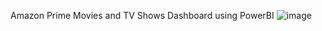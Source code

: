 Amazon Prime Movies and TV Shows Dashboard using PowerBI
![image](https://github.com/P-r-e-k-s-h-a/PowerBI/assets/122606999/4c6bc6a0-74be-4e9b-a53b-23b15e983cd3)
